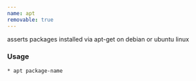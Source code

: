 ```yaml
---
name: apt
removable: true
---
```

asserts packages installed via apt-get on debian or ubuntu linux


### Usage

```bash
* apt package-name
```
